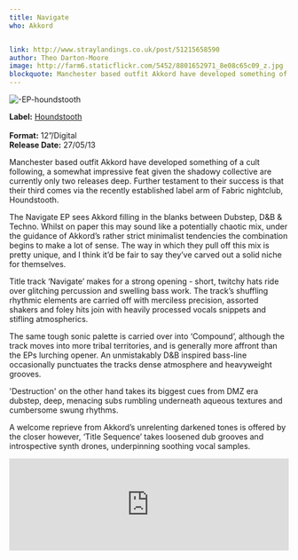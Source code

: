 ```yaml
---
title: Navigate
who: Akkord


link: http://www.straylandings.co.uk/post/51215658590
author: Theo Darton-Moore
image: http://farm6.staticflickr.com/5452/8801652971_8e08c65c09_z.jpg
blockquote: Manchester based outfit Akkord have developed something of a cult following, a somewhat impressive feat given the shadowy collective are currently only two releases deep. Further testament to their success is that their third comes via the recently established label arm of Fabric nightclub, Houndstooth. 
---
```


![-EP-houndstooth](http://farm9.staticflickr.com/8538/8791633569_1ae5b5a232_t.jpg)

**Label:** [Houndstooth](http://store.houndstoothlabel.com/navigate-ep.html)  
<br>**Format:** 12”/Digital
<br>**Release Date:** 27/05/13

Manchester based outfit Akkord have developed something of a cult following, a somewhat impressive feat given the shadowy collective are currently only two releases deep. Further testament to their success is that their third comes via the recently established label arm of Fabric nightclub, Houndstooth. 

The Navigate EP sees Akkord filling in the blanks between Dubstep, D&B & Techno. Whilst on paper this may sound like a potentially chaotic mix, under the guidance of Akkord’s rather strict minimalist tendencies the combination begins to make a lot of sense. The way in which they pull off this mix is pretty unique, and I think it’d be fair to say they’ve carved out a solid niche for themselves.

Title track ‘Navigate’ makes for a strong opening - short, twitchy hats ride over glitching percussion and swelling bass work. The track’s shuffling rhythmic elements are carried off with merciless precision, assorted shakers and foley hits join with heavily processed vocals snippets and stifling atmospherics.

The same tough sonic palette is carried over into ‘Compound’, although the track moves into more tribal territories, and is generally more affront than the EPs lurching opener. An unmistakably D&B inspired bass-line occasionally punctuates the tracks dense atmosphere and heavyweight grooves.

'Destruction' on the other hand takes its biggest cues from DMZ era dubstep, deep, menacing subs rumbling underneath aqueous textures and cumbersome swung rhythms. 

A welcome reprieve from Akkord’s unrelenting darkened tones is offered by the closer however, ‘Title Sequence’ takes loosened dub grooves and introspective synth drones, underpinning soothing vocal samples.

<iframe frameborder="no" height="166" scrolling="no" src="http://w.soundcloud.com/player/?url=http%3A%2F%2Fapi.soundcloud.com%2Ftracks%2F88593729&amp;show_artwork=true" width="100%"></iframe>